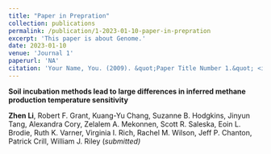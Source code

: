 ```yaml
---
title: "Paper in Prepration"
collection: publications
permalink: /publication/1-2023-01-10-paper-in-prepration
excerpt: 'This paper is about Genome.'
date: 2023-01-10
venue: 'Journal 1'
paperurl: 'NA'
citation: 'Your Name, You. (2009). &quot;Paper Title Number 1.&quot; <i>Journal 1</i>. 1(1).'
---
```

**Soil incubation methods lead to large differences in inferred methane production temperature sensitivity**

**Zhen Li**, Robert F. Grant, Kuang-Yu Chang, Suzanne B. Hodgkins, Jinyun Tang, Alexandra Cory, Zelalem A. Mekonnen, Scott R. Saleska, Eoin L. Brodie, Ruth K. Varner, Virginia I. Rich, Rachel M. Wilson, Jeff P. Chanton, Patrick Crill, William J. Riley
(<i>submitted<i>)
<!-- [Download paper here](http://academicpages.github.io/files/paper1.pdf) -->